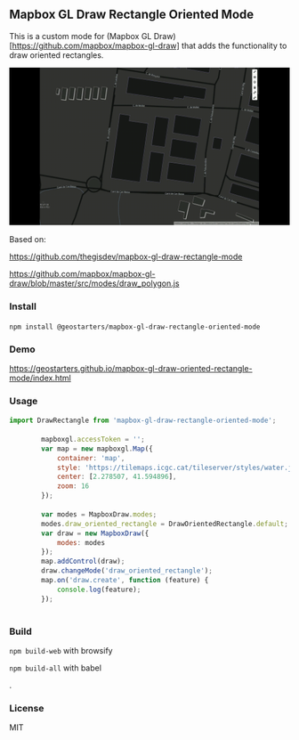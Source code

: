 ## Mapbox GL Draw Rectangle Oriented Mode

This is a custom mode for (Mapbox GL Draw) [https://github.com/mapbox/mapbox-gl-draw]  that adds the functionality to draw  oriented rectangles.


![Oriented rectangle](oriented-rectangles.gif)


Based on:

https://github.com/thegisdev/mapbox-gl-draw-rectangle-mode

https://github.com/mapbox/mapbox-gl-draw/blob/master/src/modes/draw_polygon.js


### Install

`npm install @geostarters/mapbox-gl-draw-rectangle-oriented-mode`

### Demo 

https://geostarters.github.io/mapbox-gl-draw-oriented-rectangle-mode/index.html

### Usage

```js
import DrawRectangle from 'mapbox-gl-draw-rectangle-oriented-mode';

        mapboxgl.accessToken = '';
        var map = new mapboxgl.Map({
            container: 'map',
            style: 'https://tilemaps.icgc.cat/tileserver/styles/water.json',
            center: [2.278507, 41.594896],
            zoom: 16
        });

        var modes = MapboxDraw.modes;
        modes.draw_oriented_rectangle = DrawOrientedRectangle.default;
        var draw = new MapboxDraw({
            modes: modes
        });
        map.addControl(draw);
        draw.changeMode('draw_oriented_rectangle');
        map.on('draw.create', function (feature) {
            console.log(feature);
        });
    
```



### Build

`npm build-web`  with browsify

`npm build-all`  with babel

.

### License

MIT
